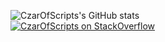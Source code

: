 ![CzarOfScripts's GitHub stats](https://github-readme-stats.vercel.app/api?username=CzarOfScripts&theme=onedark)  
[![CzarOfScripts on StackOverflow](https://ru.stackoverflow.com/users/flair/423297.png?theme=dark)](https://ru.stackoverflow.com/users/423297/oliver-patterson)  
